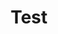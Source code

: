 ---
title: "Test"
team: {
  'joao': {
                'img_source': 'img/background.jpg',
                'name': 'João',
                'position': 'Model',
                'description': 'Example desription',
                'facebook': 'https://www.facebook.com/errpunkt.jose'
               },
  'joao1': {
                'img_source': 'img/background.jpg',
                'name': 'João',
                'position': 'Model',
                'description': 'Example desription',
                'instagram': 'https://www.instagram.com/violincase'
               },
  'joao2': {
                'img_source': 'img/background.jpg',
                'name': 'João',
                'position': 'Model',
                'description': 'Example desription',
                'twitter': 'https://twitter.com/mdo'
               },
  'joao3': {
                'img_source': 'img/background.jpg',
                'name': 'João',
                'position': 'Model',
                'description': 'Example desription',
               }
}
---